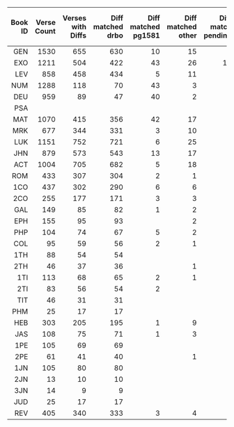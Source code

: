 | Book<br>ID | Verse<br>Count | Verses<br>with<br>Diffs | Diff<br>matched<br>drbo | Diff<br>matched<br>pg1581 | Diff<br>matched<br>other | Diff<br>match<br>pending | Manual<br>edits | Percent<br>with<br>Diffs | Percent<br>matched<br>drbo | Percent<br>Diffs<br>matched<br>drbo |
| ---: | ---: | ---: | ---: | ---: | ---: | ---: | ---: | ---: | ---: | ---: |
|  GEN  | 1530  |  655  |  630  |   10  |   15  |       |    5  | 42%  | 98.4%  | 96%  |
|  EXO  | 1211  |  504  |  422  |   43  |   26  |   13  |    1  | 41%  | 93.2%  | 83%  |
|  LEV  |  858  |  458  |  434  |    5  |   11  |    8  |       | 53%  | 97.2%  | 94%  |
|  NUM  | 1288  |  118  |   70  |   43  |    3  |    2  |       |  9%  | 96.3%  | 59%  |
|  DEU  |  959  |   89  |   47  |   40  |    2  |       |       |  9%  | 95.6%  | 52%  |
|  PSA  |       |       |       |       |       |       |    1 |     |     |      |
|  MAT  | 1070  |  415  |  356  |   42  |   17  |       |    6  | 38%  | 94.5%  | 85%  |
|  MRK  |  677  |  344  |  331  |    3  |   10  |       |    3  | 50%  | 98.1%  | 96%  |
|  LUK  | 1151  |  752  |  721  |    6  |   25  |       |    5  | 65%  | 97.3%  | 95%  |
|  JHN  |  879  |  573  |  543  |   13  |   17  |       |    3  | 65%  | 96.6%  | 94%  |
|  ACT  | 1004  |  705  |  682  |    5  |   18  |       |    9  | 70%  | 97.7%  | 96%  |
|  ROM  |  433  |  307  |  304  |    2  |    1  |       |       | 70%  | 99.3%  | 99%  |
|  1CO  |  437  |  302  |  290  |    6  |    6  |       |       | 69%  | 97.3%  | 96%  |
|  2CO  |  255  |  177  |  171  |    3  |    3  |       |       | 69%  | 97.6%  | 96%  |
|  GAL  |  149  |   85  |   82  |    1  |    2  |       |       | 57%  | 98.0%  | 96%  |
|  EPH  |  155  |   95  |   93  |       |    2  |       |       | 61%  | 98.7%  | 97%  |
|  PHP  |  104  |   74  |   67  |    5  |    2  |       |    1  | 71%  | 93.3%  | 90%  |
|  COL  |   95  |   59  |   56  |    2  |    1  |       |       | 62%  | 96.8%  | 94%  |
|  1TH  |   88  |   54  |   54  |       |       |       |       | 61%  | 100.0%  | 100%  |
|  2TH  |   46  |   37  |   36  |       |    1  |       |       | 80%  | 97.8%  | 97%  |
|  1TI  |  113  |   68  |   65  |    2  |    1  |       |       | 60%  | 97.3%  | 95%  |
|  2TI  |   83  |   56  |   54  |    2  |       |       |       | 67%  | 97.6%  | 96%  |
|  TIT  |   46  |   31  |   31  |       |       |       |       | 67%  | 100.0%  | 100%  |
|  PHM  |   25  |   17  |   17  |       |       |       |       | 68%  | 100.0%  | 100%  |
|  HEB  |  303  |  205  |  195  |    1  |    9  |       |       | 67%  | 96.7%  | 95%  |
|  JAS  |  108  |   75  |   71  |    1  |    3  |       |       | 69%  | 96.3%  | 94%  |
|  1PE  |  105  |   69  |   69  |       |       |       |       | 65%  | 100.0%  | 100%  |
|  2PE  |   61  |   41  |   40  |       |    1  |       |       | 67%  | 98.4%  | 97%  |
|  1JN  |  105  |   80  |   80  |       |       |       |       | 76%  | 100.0%  | 100%  |
|  2JN  |   13  |   10  |   10  |       |       |       |       | 76%  | 100.0%  | 100%  |
|  3JN  |   14  |    9  |    9  |       |       |       |       | 64%  | 100.0%  | 100%  |
|  JUD  |   25  |   17  |   17  |       |       |       |       | 68%  | 100.0%  | 100%  |
|  REV  |  405  |  340  |  333  |    3  |    4  |       |       | 83%  | 98.3%  | 97%  |


